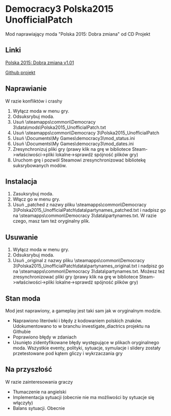 # Democracy3 Polska2015 UnofficialPatch
Mod naprawiający moda "Polska 2015: Dobra zmiana" od CD Projekt

## Linki
[Polska 2015: Dobra zmiana v1.01](https://steamcommunity.com/sharedfiles/filedetails/?id=674367345)

[Github projekt](https://github.com/GlassiusGit/Democracy3_Polska2015_UnofficialPatch)

## Naprawianie
W razie konfliktów i crashy
1. Wyłącz moda w menu gry.
2. Odsuksrybuj moda.
3. Usuń \steamapps\common\Democracy 3\data\mods\Polska2015_UnofficialPatch.txt
4. Usuń \steamapps\common\Democracy 3\Polska2015_UnofficialPatch
5. Usuń \Documents\My Games\democracy3\mod_status.ini
6. Usuń \Documents\My Games\democracy3\mod_dates.ini
7. Zresynchronizuj pliki gry (prawy klik na grę w bibliotece Steam->właściwości->pliki lokalne->sprawdź spójność plików gry)
8. Uruchom grę i pozwól Steamowi zresynchronizować bibliotekę suksrybowanych modów.

## Instalacja
1. Zasuksrybuj moda.
2. Włącz go w menu gry.
3. Usuń \_patched z nazwy pliku \steamapps\common\Democracy 3\Polska2015_UnofficialPatch\data\partynames_patched.txt i nadpisz go na \steamapps\common\Democracy 3\data\partynames.txt. W razie czego, masz tam też oryginalny plik.

## Usuwanie
1. Wyłącz moda w menu gry.
2. Odsuksrybuj moda.
3. Usuń \_original z nazwy pliku \steamapps\common\Democracy 3\Polska2015_UnofficialPatch\data\partynames_original.txt i nadpisz go na \steamapps\common\Democracy 3\data\partynames.txt. Możesz też zresynchronizować pliki gry (prawy klik na grę w bibliotece Steam->właściwości->pliki lokalne->sprawdź spójność plików gry)

## Stan moda
Mod jest naprawiony, a gameplay jest taki sam jak w oryginalnym modzie.
- Naprawiono literówki i błędy z kodowaniem polskich znaków. Udokumentowano to w branchu investigate_diactrics projektu na Githubie
- Poprawiono błędy w zdaniach
- Usunięto zidentyfikowane błędy występujące w plikach oryginalnego moda. Wszystkie eventy, polityki, sytuacje, symulacje i slidery zostały przetestowane pod kątem gliczy i wykrzaczania gry

## Na przyszłość
W razie zainteresowania graczy
- Tłumaczenie na angielski
- Implementacja sytuacji (obecnie nie ma możliwości by sytuacje się włączyły)
- Balans sytuacji. Obecnie 
